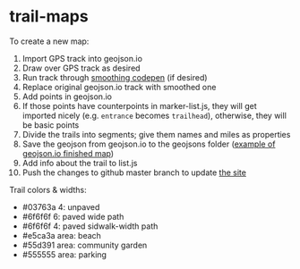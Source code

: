 # trail-maps

To create a new map:

1. Import GPS track into geojson.io
1. Draw over GPS track as desired
1. Run track through [smoothing codepen](https://codepen.io/mapsandapps/pen/BJxxLw) (if desired)
1. Replace original geojson.io track with smoothed one
1. Add points in geojson.io
1. If those points have counterpoints in marker-list.js, they will get imported nicely (e.g. `entrance` becomes `trailhead`), otherwise, they will be basic points
1. Divide the trails into segments; give them names and miles as properties
1. Save the geojson from geojson.io to the geojsons folder ([example of geojson.io finished map](http://geojson.io/#id=gist:anonymous/ac4e24e1b474df5dac41080189200dc1&map=16/33.8282/-84.2443))
1. Add info about the trail to list.js
1. Push the changes to github master branch to update [the site](https://mapsandapps.github.io/trail-maps/)

Trail colors & widths:

* #03763a 4: unpaved
* #6f6f6f 6: paved wide path
* #6f6f6f 4: paved sidwalk-width path
* #e5ca3a area: beach
* #55d391 area: community garden
* #555555 area: parking

